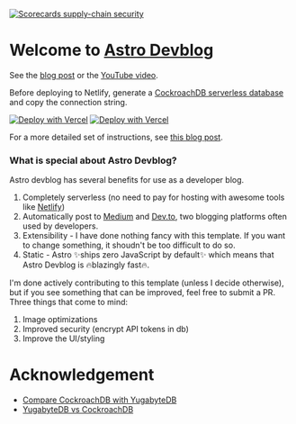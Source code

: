 [![Scorecards supply-chain security](https://github.com/advanced-astro/astro-devb109/actions/workflows/scorecards.yml/badge.svg)](https://github.com/advanced-astro/astro-devb109/actions/workflows/scorecards.yml)

# Welcome to [Astro Devblog](https://astro-devblog.netlify.app)

See the [blog post](https://astro-devblog.netlify.app/article/how-to-use-astro-devblog) or the [YouTube video](https://youtu.be/8c7_vX3XPDc).

Before deploying to Netlify, generate a [CockroachDB serverless database](https://cockroachlabs.cloud/) and copy the connection string.

[![Deploy with Vercel](https://www.netlify.com/img/deploy/button.svg)](https://app.netlify.com/start/deploy?repository=https://github.com/advanced-astro/astro-devb109) [![Deploy with Vercel](https://vercel.com/button)](https://vercel.com/new/clone?repository-url=https://github.com/advanced-astro/astro-devb109)

For a more detailed set of instructions, see [this blog post](https://astro-devblog.netlify.app/article/how-to-use-astro-devblog).

### What is special about Astro Devblog?

Astro devblog has several benefits for use as a developer blog.

1. Completely serverless (no need to pay for hosting with awesome tools like [Netlify](https://netlify.com))
2. Automatically post to [Medium](https://medium.com) and [Dev.to](https://dev.to/), two blogging platforms often used by developers.
3. Extensibility - I have done nothing fancy with this template. If you want to change something, it shoudn't be too difficult to do so.
4. Static - Astro ✨ships zero JavaScript by default✨ which means that Astro Devblog is 🔥blazingly fast🔥.

I'm done actively contributing to this template (unless I decide otherwise), but if you see something that can be improved, feel free to submit a PR. Three things that come to mind:

1. Image optimizations
2. Improved security (encrypt API tokens in db)
3. Improve the UI/styling


# Acknowledgement

- [Compare CockroachDB with YugabyteDB](https://docs.yugabyte.com/preview/faq/comparisons/cockroachdb/)
- [YugabyteDB vs CockroachDB](https://www.cockroachlabs.com/guides/cockroach-vs-yugabyte/)

